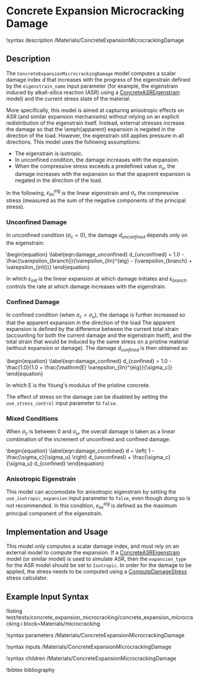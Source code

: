 # Concrete Expansion Microcracking Damage

!syntax description /Materials/ConcreteExpansionMicrocrackingDamage

## Description

The `ConcreteExpansionMicrocrackingDamage` model computes a scalar damage index $d$ that increases with the progress of the eigenstrain defined by the `eigenstrain_name` input parameter (for example, the eigenstrain induced by alkali-silica reaction (ASR) using a [ConcreteASREigenstrain](ConcreteASREigenstrain.md) model) and the current stress state of the material.

More specifically, this model is aimed at capturing anisotropic effects on ASR (and similar expansion mechanisms) without relying on an explicit redistribution of the eigenstrain itself.
Instead, external stresses increase the damage so that the \emph{apparent} expansion is negated in the direction of the load.
However, the eigenstrain still applies pressure in all directions.
This model uses the following assumptions:

- The eigenstrain is isotropic.
- In unconfined condition, the damage increases with the expansion.
- When the compressive stress exceeds a predefined value $\sigma_u$, the damage increases with the expansion so that the apaprent expansion is negated in the direction of the load.

In the following, $\varepsilon_{lin}^{eig}$ is the linear eigenstrain and $\sigma_c$ the compressive stress (measured as the sum of the negative components of the principal stress).

### Unconfined Damage

In unconfined condition $(\sigma_c = 0)$, the damage $d_{unconfined}$ depends only on the eigenstrain:

\begin{equation}
\label{eqn:damage_unconfined}
d_{unconfined} = 1.0 - \frac{\varepsilon_{branch}}{\varepsilon_{lin}^{eig} - (\varepsilon_{branch} + \varepsilon_{init})}
\end{equation}

In which $\varepsilon_{init}$ is the linear expansion at which damage initiates and $\varepsilon_{branch}$ controls the rate at which damage increases with the eigenstrain.

### Confined Damage

In confined condition (when $\sigma_c > \sigma_u$), the damage is further increased so that the apparent expansion in the direction of the load
The apparent expansion is defined by the difference between the current total strain (accounting for both the current damage and the eigenstrain itself), and the total strain that would be induced by the same stress on a pristine material (without expansion or damage).
The damage $d_{confined}$ is then obtained as:

\begin{equation}
\label{eqn:damage_confined}
d_{confined} = 1.0 - \frac{1.0}{1.0 + \frac{\mathrm{E} \varepsilon_{lin}^{eig}}{\sigma_c}}
\end{equation}

In which $\mathrm{E}$ is the Young's modulus of the pristine concrete.

The effect of stress on the damage can be disabled by setting the `use_stress_control` input parameter to `false`.

### Mixed Conditions

When $\sigma_c$ is between $0$ and $\sigma_u$, the overall damage is taken as a linear combination of the increment of unconfined and confined damage:

\begin{equation}
\label{eqn:damage_combined}
d = \left( 1 - \frac{\sigma_c}{\sigma_u} \right) d_{unconfined} + \frac{\sigma_c}{\sigma_u} d_{confined}
\end{equation}

### Anisotropic Eigenstrain

This model can accomodate for anisotropic eigenstrain by setting the `use_isotropic_expansion` input parameter to `false`, even though doing so is not recommended.
In this condition, $\varepsilon_{lin}^{eig}$ is defined as the maximum principal component of the eigenstrain.

## Implementation and Usage

This model only computes a scalar damage index, and must rely on an external model to compute the expansion.
If a [ConcreteASREigenstrain](ConcreteASREigenstrain.md) model (or similar model) is used to simulate ASR, then the `expansion_type` for the ASR model should be set to `Isotropic`.
In order for the damage to be applied, the stress needs to be computed using a [ComputeDamageStress](ComputeDamageStress.md) stress calculator.

## Example Input Syntax

!listing test/tests/concrete_expansion_microcracking/concrete_expansion_microcracking.i block=Materials/microcracking

!syntax parameters /Materials/ConcreteExpansionMicrocrackingDamage

!syntax inputs /Materials/ConcreteExpansionMicrocrackingDamage

!syntax children /Materials/ConcreteExpansionMicrocrackingDamage

!bibtex bibliography
